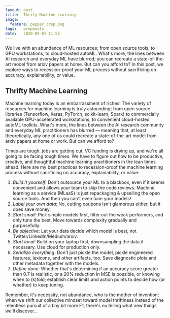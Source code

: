 ```yaml
---
layout: post
title:  Thrify Machine Learning
image:
  feature: pepper_crop.png
tags:   proposals
date:   2020-08-01 11:55
---
```


We live with an abundance of ML resources; from open source tools, to GPU workstations, to cloud-hosted autoML. What's more, the lines between AI research and everyday ML have blurred; you can recreate a state-of-the-art model from arxiv papers at home. But can you afford to? In this post, we explore ways to recession-proof your ML process without sacrificing on accuracy, explainability, or value.

## Thrifty Machine Learning

Machine learning today is an embarrassment of riches! The variety of resources for machine learning is truly astounding; from open source libraries (Tensorflow, Keras, PyTorch, scikit-learn, Spark) to commercially available GPU-accelerated workstations, to convenient cloud-hosted autoML toolkits. What's more, the lines between the AI research community and everyday ML practitioners has blurred &mdash; meaning that, at least theoretically, any one of us could recreate a state-of-the-art model from arxiv papers at home or work. But can we afford to?

Times are tough, jobs are getting cut, VC funding is drying up, and we're all going to be facing tough times. We have to figure out how to be productive, creative, and thoughtful machine learning practitioners in the lean times ahead. Here are my best practices to recession-proof the machine learning process without sacrificing on accuracy, explainability, or value:

1. *Build it yourself*: Don't outsource your ML to a blackbox, even if it seems convenient and allows your team to skip the code reviews. Machine learning as a service (MLaaS) is just repackaging & upselling the open source tools. And then you can't even tune your models!
2. *Label your own data*:  No, cutting coupons isn't glamorous either, but it does save money.
3. *Start small*: Pick simple models first, filter out the weak performers, and only tune the best. Move towards complexity gradually and purposefully.
4. *Be objective*: Let your data decide which model is best, not Twitter/LinkedIn/Medium/arxiv.
5. *Start local*: Build on your laptop first, downsampling the data if necessary. Use cloud for production only.
6. *Serialize everything*: Don't just pickle the model, pickle engineered features, lexicons, and other artifacts, too. Save diagnostic plots and other metadata together with the models.
7. *Define done*: Whether that's determining if an accuracy score greater than 0.7 is realistic, or a 20% reduction in MSE is possible, or knowing when to (k)fold; establish clear limits and action points to decide how (or whether) to keep tuning.

Remember, it's necessity, not abundance, who is the mother of invention; when we shift our collective mindset toward model thriftiness instead of the relentless pursuit of a tiny bit more F1, there's no telling what new things we'll discover...